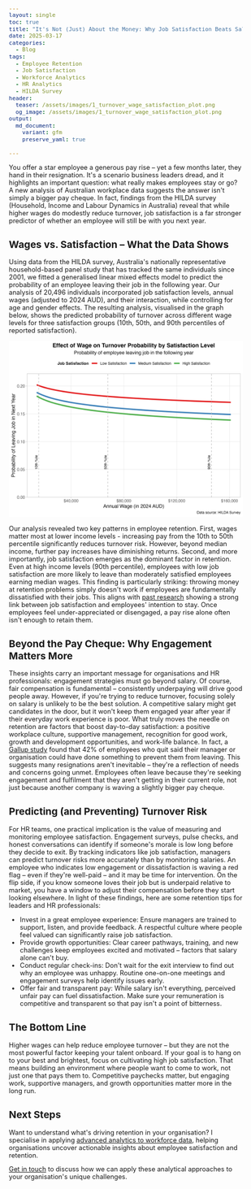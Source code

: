 ```yaml
---
layout: single
toc: true
title: "It's Not (Just) About the Money: Why Job Satisfaction Beats Salary in Employee Retention"
date: 2025-03-17
categories:
  - Blog
tags:
  - Employee Retention
  - Job Satisfaction
  - Workforce Analytics
  - HR Analytics
  - HILDA Survey
header:
  teaser: /assets/images/1_turnover_wage_satisfaction_plot.png
  og_image: /assets/images/1_turnover_wage_satisfaction_plot.png
output: 
  md_document:
    variant: gfm
    preserve_yaml: true
    
---
```



<style>
  body {
    font-size: 0.8em; /* Adjust font size just for this page */
  }
</style>

You offer a star employee a generous pay rise – yet a few months later, they hand in their resignation. It's a scenario business leaders dread, and it highlights an important question: what really makes employees stay or go? A new analysis of Australian workplace data suggests the answer isn't simply a bigger pay cheque. In fact, findings from the HILDA survey (Household, Income and Labour Dynamics in Australia) reveal that while higher wages do modestly reduce turnover, job satisfaction is a far stronger predictor of whether an employee will still be with you next year.

## Wages vs. Satisfaction – What the Data Shows

Using data from the HILDA survey, Australia's nationally representative household-based panel study that has tracked the same individuals since 2001, we fitted a generalised linear mixed effects model to predict the probability of an employee leaving their job in the following year. Our analysis of 20,496 individuals incorporated job satisfaction levels, annual wages (adjusted to 2024 AUD), and their interaction, while controlling for age and gender effects. The resulting analysis, visualised in the graph below, shows the predicted probability of turnover across different wage levels for three satisfaction groups (10th, 50th, and 90th percentiles of reported satisfaction).

![](/assets/images/1_turnover_wage_satisfaction_plot.png)

Our analysis revealed two key patterns in employee retention. First, wages matter most at lower income levels - increasing pay from the 10th to 50th percentile significantly reduces turnover risk. However, beyond median income, further pay increases have diminishing returns. Second, and more importantly, job satisfaction emerges as the dominant factor in retention. Even at high income levels (90th percentile), employees with low job satisfaction are more likely to leave than moderately satisfied employees earning median wages. This finding is particularly striking: throwing money at retention problems simply doesn't work if employees are fundamentally dissatisfied with their jobs. This aligns with [past research](https://doi.org/10.1037/apl0000103) showing a strong link between job satisfaction and employees' intention to stay​. Once employees feel under-appreciated or disengaged, a pay rise alone often isn't enough to retain them.

## Beyond the Pay Cheque: Why Engagement Matters More

These insights carry an important message for organisations and HR professionals: engagement strategies must go beyond salary. Of course, fair compensation is fundamental – consistently underpaying will drive good people away. However, if you're trying to reduce turnover, focusing solely on salary is unlikely to be the best solution. A competitive salary might get candidates in the door, but it won't keep them engaged year after year if their everyday work experience is poor. What truly moves the needle on retention are factors that boost day-to-day satisfaction: a positive workplace culture, supportive management, recognition for good work, growth and development opportunities, and work-life balance. In fact, a [Gallup study](https://www.gallup.com/workplace/646538/employee-turnover-preventable-often-ignored.aspx) found that 42% of employees who quit said their manager or organisation could have done something to prevent them from leaving​. This suggests many resignations aren't inevitable – they're a reflection of needs and concerns going unmet. Employees often leave because they're seeking engagement and fulfilment that they aren't getting in their current role, not just because another company is waving a slightly bigger pay cheque.

## Predicting (and Preventing) Turnover Risk

For HR teams, one practical implication is the value of measuring and monitoring employee satisfaction. Engagement surveys, pulse checks, and honest conversations can identify if someone's morale is low long before they decide to exit. By tracking indicators like job satisfaction, managers can predict turnover risks more accurately than by monitoring salaries. An employee who indicates low engagement or dissatisfaction is waving a red flag – even if they're well-paid – and it may be time for intervention. On the flip side, if you know someone loves their job but is underpaid relative to market, you have a window to adjust their compensation before they start looking elsewhere. In light of these findings, here are some retention tips for leaders and HR professionals:

* Invest in a great employee experience: Ensure managers are trained to support, listen, and provide feedback. A respectful culture where people feel valued can significantly raise job satisfaction.
* Provide growth opportunities: Clear career pathways, training, and new challenges keep employees excited and motivated – factors that salary alone can't buy.
* Conduct regular check-ins: Don't wait for the exit interview to find out why an employee was unhappy. Routine one-on-one meetings and engagement surveys help identify issues early.
* Offer fair and transparent pay: While salary isn't everything, perceived unfair pay can fuel dissatisfaction. Make sure your remuneration is competitive and transparent so that pay isn't a point of bitterness.

## The Bottom Line

Higher wages can help reduce employee turnover – but they are not the most powerful factor keeping your talent onboard. If your goal is to hang on to your best and brightest, focus on cultivating high job satisfaction. That means building an environment where people want to come to work, not just one that pays them to. Competitive paychecks matter, but engaging work, supportive managers, and growth opportunities matter more in the long run.

## Next Steps

Want to understand what's driving retention in your organisation? I specialise in applying [advanced analytics to workforce data](/consulting), helping organisations uncover actionable insights about employee satisfaction and retention. 

[Get in touch](mailto:t.ballard@uq.edu.au) to discuss how we can apply these analytical approaches to your organisation's unique challenges.




